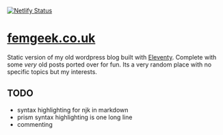 [![Netlify Status](https://api.netlify.com/api/v1/badges/7a67d201-af8e-4950-beff-758365a04e7d/deploy-status)](https://app.netlify.com/sites/femgeek/deploys)



# [femgeek.co.uk](https://www.femgeek.co.uk)

Static version of my old wordpress blog built with [Eleventy](https://github.com/11ty/eleventy). Complete with some *very* old posts ported over for fun. Its a very random place with no specific topics but my interests.

## TODO

* syntax highlighting for njk in markdown
* prism syntax highlighting is one long line
* commenting